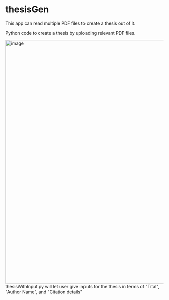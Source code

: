 # thesisGen
This app can read multiple PDF files to create a thesis out of it.

Python code to create a thesis by uploading relevant PDF files. 

<img width="777" alt="image" src="https://github.com/kamranferoz/thesisGen/assets/34434270/f42aaeb2-979e-4804-8e02-57ed185ee123">
thesisWithInput.py will let user give inputs for the thesis in terms of "Tital", "Author Name", and "Citation details"


